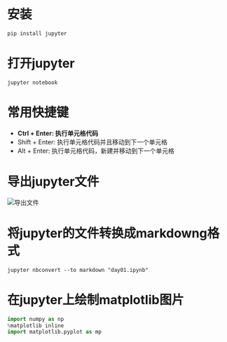 # 安装
```shell
pip install jupyter  
```

# 打开jupyter
```shell
jupyter notebook
```

# 常用快捷键
* **Ctrl + Enter: 执行单元格代码**
* Shift + Enter: 执行单元格代码并且移动到下一个单元格
* Alt + Enter: 执行单元格代码，新建并移动到下一个单元格

# 导出jupyter文件
![导出文件](https://img-blog.csdn.net/20161011211802669?watermark/2/text/aHR0cDovL2Jsb2cuY3Nkbi5uZXQv/font/5a6L5L2T/fontsize/400/fill/I0JBQkFCMA==/dissolve/70/gravity/SouthEast)



# 将jupyter的文件转换成markdowng格式

```shell
jupyter nbconvert --to markdown "day01.ipynb"
```

# 在jupyter上绘制matplotlib图片
```python
import numpy as np
%matplotlib inline
import matplotlib.pyplot as mp
```